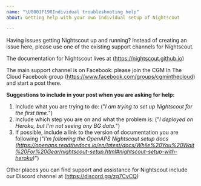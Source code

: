 ```yaml
---
name: "\U0001F198Individual troubleshooting help"
about: Getting help with your own individual setup of Nightscout

---
```


Having issues getting Nightscout up and running? Instead of creating an issue here, please use one of the existing support channels for Nightscout.

The documentation for Nightscout lives at (https://nightscout.github.io)

The main support channel is on Facebook: please join the CGM In The Cloud Facebook group (https://www.facebook.com/groups/cgminthecloud) and start a post there. 

**Suggestions to include in your post when you are asking for help:**
1. Include what you are trying to do: ("*I am trying to set up Nightscout for the first time.*")
2. Include which step you are on and what the problem is: ("*I deployed on Heroku, but I'm not seeing any BG data.*")
3. If possible, include a link to the version of documentation you are following ("*I'm following the OpenAPS Nightscout setup docs (https://openaps.readthedocs.io/en/latest/docs/While%20You%20Wait%20For%20Gear/nightscout-setup.html#nightscout-setup-with-heroku)*")

Other places you can find support and assistance for Nightscout include our Discord channel at (https://discord.gg/zg7CvCQ)
